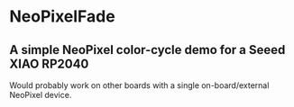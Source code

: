 # NeoPixelFade
## A simple NeoPixel color-cycle demo for a Seeed XIAO RP2040

Would probably work on other boards with a single on-board/external NeoPixel device.

